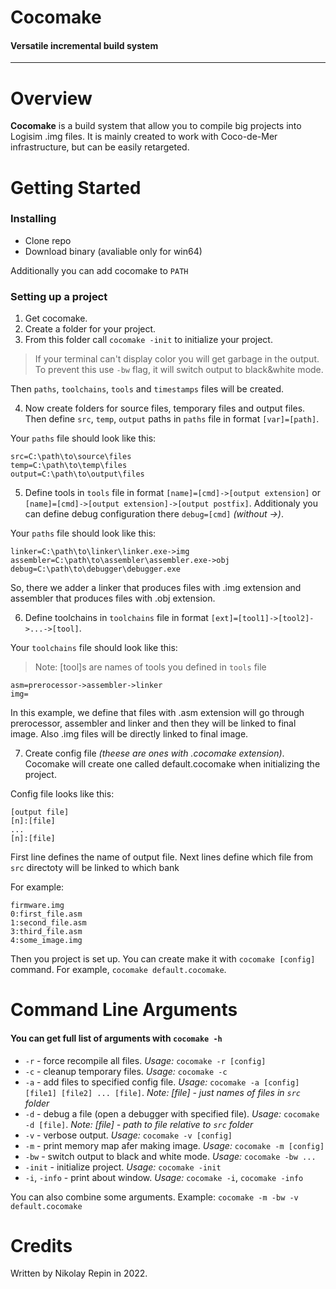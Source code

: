 # Cocomake
#### Versatile incremental build system


---


# Overview
**Cocomake** is a build system that allow you to compile big projects into Logisim .img files. It is mainly created to work with Coco-de-Mer infrastructure, but can be easily retargeted.

# Getting Started
### Installing 
+ Clone repo
+ Download binary (avaliable only for win64)

Additionally you can add cocomake to `PATH`

### Setting up a project

1. Get cocomake.
2. Create a folder for your project.
3. From this folder call `cocomake -init` to initialize your project.

> If your terminal can't display color you will get garbage in the output. To prevent this use `-bw` flag, it will switch output to black&white mode.

Then `paths`, `toolchains`, `tools` and `timestamps` files will be created.

4. Now create folders for source files, temporary files and output files. Then define `src`, `temp`, `output` paths in `paths` file in format `[var]=[path]`. 

Your `paths` file should look like this:
```
src=C:\path\to\source\files
temp=C:\path\to\temp\files
output=C:\path\to\output\files
```

5. Define tools in `tools` file in format `[name]=[cmd]->[output extension]` or `[name]=[cmd]->[output extension]->[output postfix]`. Additionaly you can define debug configuration there `debug=[cmd]` *(without ->)*.

Your `paths` file should look like this:
```
linker=C:\path\to\linker\linker.exe->img
assembler=C:\path\to\assembler\assembler.exe->obj
debug=C:\path\to\debugger\debugger.exe
```

So, there we adder a linker that produces files with .img extension and assembler that produces files with .obj extension.

6. Define toolchains in `toolchains` file in format `[ext]=[tool1]->[tool2]->...->[tool]`.

Your `toolchains` file should look like this:

>Note: [tool]s are names of tools you defined in `tools` file 

```
asm=prerocessor->assembler->linker
img=
```

In this example, we define that files with .asm extension will go through prerocessor, assembler and linker and then they will be linked to final image. Also .img files will be directly linked to final image.

7. Create config file *(theese are ones with .cocomake extension)*. Cocomake will create one called default.cocomake when initializing the project.

Config file looks like this:

```
[output file]
[n]:[file]
...
[n]:[file]
```

First line defines the name of output file.
Next lines define which file from `src` directoty will be linked to which bank

For example:
```
firmware.img
0:first_file.asm
1:second_file.asm
3:third_file.asm
4:some_image.img
```

Then you project is set up.
You can create make it with `cocomake [config]` command.
For example, `cocomake default.cocomake`.

# Command Line Arguments

#### You can get full list of arguments with `cocomake -h`

+ `-r` - force recompile all files. *Usage:* `cocomake -r [config]`
+ `-c` - cleanup temporary files. *Usage:* `cocomake -c`
+ `-a` - add files to specified config file. *Usage:* `cocomake -a [config] [file1] [file2] ... [file]`. *Note: [file] - just names of files in `src` folder*
+ `-d` - debug a file (open a debugger with specified file). *Usage:* `cocomake -d [file]`. *Note: [file] - path to file relative to `src` folder*
+ `-v` - verbose output. *Usage:* `cocomake -v [config]`
+ `-m` - print memory map afer making image.  *Usage:* `cocomake -m [config]`
+ `-bw` - switch output to black and white mode.  *Usage:* `cocomake -bw ...`
+ `-init` - initialize project.  *Usage:* `cocomake -init`
+ `-i`, `-info` - print about window.  *Usage:* `cocomake -i`, `cocomake -info`

You can also combine some arguments. Example: `cocomake -m -bw -v default.cocomake`

# Credits
Written by Nikolay Repin in 2022.

